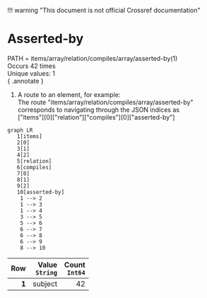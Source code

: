 !!! warning "This document is not official Crossref documentation"
# Asserted-by
PATH = items/array/relation/compiles/array/asserted-by(1)  
Occurs 42 times  
Unique values: 1  
{ .annotate }

1. A route to an element, for example:  
   The route "items/array/relation/compiles/array/asserted-by" corresponds to navigating through the JSON indices as  
   ["items"][0]["relation"]["compiles"][0]["asserted-by"]  

```mermaid
graph LR
   1[items]
   2[0]
   3[1]
   4[2]
   5[relation]
   6[compiles]
   7[0]
   8[1]
   9[2]
   10[asserted-by]
    1 --> 2
    1 --> 3
    1 --> 4
    3 --> 5
    5 --> 6
    6 --> 7
    6 --> 8
    6 --> 9
    8 --> 10
```

| **Row** | **Value**<br>`String` | **Count**<br>`Int64` |
|--------:|----------------------:|---------------------:|
| **1**   | subject               | 42                   |

